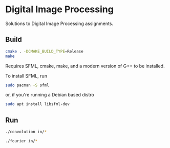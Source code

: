# Digital Image Processing

Solutions to Digital Image Processing assignments.

## Build

```sh
cmake . -DCMAKE_BUILD_TYPE=Release
make
```

Requires SFML, cmake, make, and a modern version of G++ to
be installed.

To install SFML, run

```sh
sudo pacman -S sfml
```
 
or, if you're running a Debian based distro

```sh
sudo apt install libsfml-dev
```

## Run

```sh
./convolution in/*
```

```sh
./fourier in/*
```

